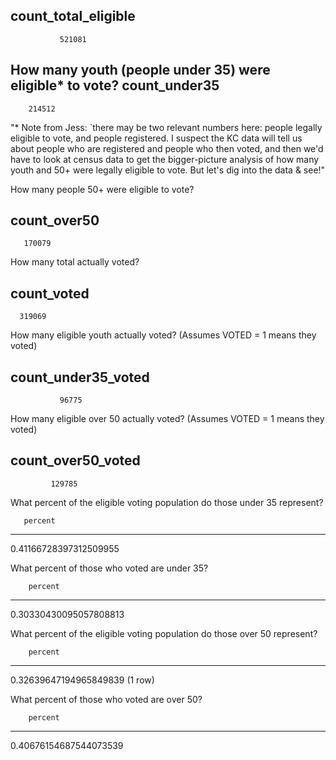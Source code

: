  count_total_eligible 
----------------------
               521081

How many youth (people under 35) were eligible* to vote?
 count_under35 
---------------
        214512

"* Note from Jess: `there may be two relevant numbers here: people legally eligible to vote, and people registered. I suspect the KC data will tell us about people who are registered and people who then voted, and then we'd have to look at census data to get the bigger-picture analysis of how many youth and 50+ were legally eligible to vote. But let's dig into the data & see!"

How many people 50+ were eligible to vote?

 count_over50 
--------------
       170079

How many total actually voted?

 count_voted 
-------------
      319069


How many eligible youth actually voted? (Assumes VOTED = 1 means they voted)

 count_under35_voted 
---------------------
               96775

How many eligible over 50 actually voted? (Assumes VOTED = 1 means they voted)

 count_over50_voted 
--------------------
             129785


What percent of the eligible voting population do those under 35 represent?

       percent        
------------------------
 0.41166728397312509955

What percent of those who voted are under 35?

        percent
------------------------
 0.30330430095057808813


What percent of the eligible voting population do those over 50 represent?

        percent
------------------------
 0.32639647194965849839
(1 row)

What percent of those who voted are over 50?

        percent        
------------------------
 0.40676154687544073539

